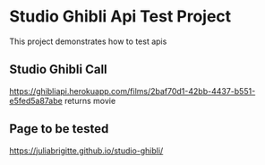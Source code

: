 # Studio Ghibli Api Test Project

This project demonstrates how to test apis

## Studio Ghibli Call

https://ghibliapi.herokuapp.com/films/2baf70d1-42bb-4437-b551-e5fed5a87abe
returns movie

## Page to be tested

https://juliabrigitte.github.io/studio-ghibli/
